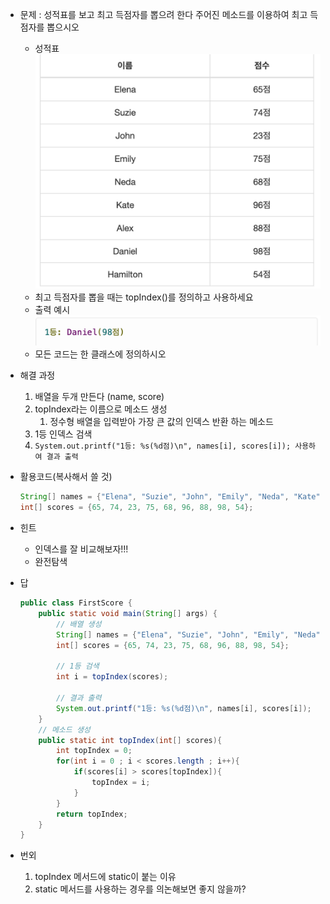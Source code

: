 - 문제 : 성적표를 보고 최고 득점자를 뽑으려 한다 주어진 메소드를 이용하여 최고 득점자를 뽑으시오
  - 성적표
    ![Alt text](./images/image-1.png)
  - 최고 득점자를 뽑을 때는 topIndex()를 정의하고 사용하세요
  - 출력 예시
    ![Alt text](./images/image-2.png)
  - 모든 코드는 한 클래스에 정의하시오
- 해결 과정
  1. 배열을 두개 만든다 (name, score)
  2. topIndex라는 이름으로 메소드 생성
     1. 정수형 배열을 입력받아 가장 큰 값의 인덱스 반환 하는 메소드
  3. 1등 인덱스 검색
  4. `System.out.printf("1등: %s(%d점)\n", names[i], scores[i]);
사용하여 결과 출력`
- 활용코드(복사해서 쓸 것)
  ```java
  String[] names = {"Elena", "Suzie", "John", "Emily", "Neda", "Kate", "Alex", "Daniel", "Hamilton"};
  int[] scores = {65, 74, 23, 75, 68, 96, 88, 98, 54};
  ```
- 힌트
  - 인덱스를 잘 비교해보자!!!
  - 완전탐색
- 답

  ```java
  public class FirstScore {
      public static void main(String[] args) {
          // 배열 생성
          String[] names = {"Elena", "Suzie", "John", "Emily", "Neda", "Kate", "Alex", "Daniel", "Hamilton"};
          int[] scores = {65, 74, 23, 75, 68, 96, 88, 98, 54};

          // 1등 검색
          int i = topIndex(scores);

          // 결과 출력
          System.out.printf("1등: %s(%d점)\n", names[i], scores[i]);
      }
      // 메소드 생성
      public static int topIndex(int[] scores){
          int topIndex = 0;
          for(int i = 0 ; i < scores.length ; i++){
              if(scores[i] > scores[topIndex]){
                  topIndex = i;
              }
          }
          return topIndex;
      }
  }
  ```

- 번외
  1. topIndex 메서드에 static이 붙는 이유
  2. static 메서드를 사용하는 경우를 의논해보면 좋지 않을까?
